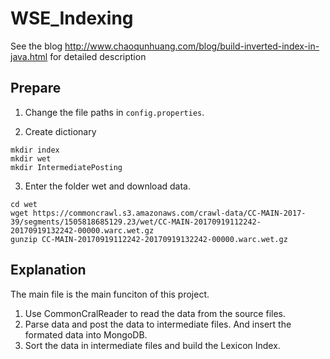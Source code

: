 # WSE_Indexing

See the blog http://www.chaoqunhuang.com/blog/build-inverted-index-in-java.html for detailed description


## Prepare

1. Change the file paths in `config.properties`.

2. Create dictionary
```
mkdir index
mkdir wet
mkdir IntermediatePosting
```

3. Enter the folder wet and download data.
```
cd wet
wget https://commoncrawl.s3.amazonaws.com/crawl-data/CC-MAIN-2017-39/segments/1505818685129.23/wet/CC-MAIN-20170919112242-20170919132242-00000.warc.wet.gz
gunzip CC-MAIN-20170919112242-20170919132242-00000.warc.wet.gz
```

## Explanation

The main file is the main funciton of this project.

1. Use CommonCralReader to read the data from the source files.
2. Parse data and post the data to intermediate files. And insert the formated data into MongoDB.
3. Sort the data in intermediate files and build the Lexicon Index.
